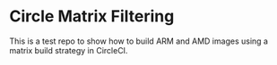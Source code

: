 # Circle Matrix Filtering

This is a test repo to show how to build ARM and AMD images using a matrix build strategy in CircleCI.

